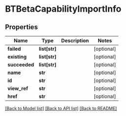 # BTBetaCapabilityImportInfo

## Properties
Name | Type | Description | Notes
------------ | ------------- | ------------- | -------------
**failed** | **list[str]** |  | [optional] 
**existing** | **list[str]** |  | [optional] 
**succeeded** | **list[str]** |  | [optional] 
**name** | **str** |  | [optional] 
**id** | **str** |  | [optional] 
**view_ref** | **str** |  | [optional] 
**href** | **str** |  | [optional] 

[[Back to Model list]](../README.md#documentation-for-models) [[Back to API list]](../README.md#documentation-for-api-endpoints) [[Back to README]](../README.md)


